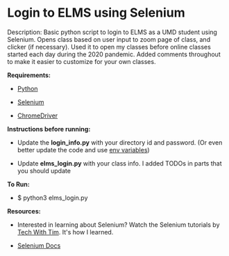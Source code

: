 <h1>Login to ELMS using Selenium</h1>

Description: Basic python script to login to ELMS as a UMD student using Selenium. Opens class based on user input to zoom page of class, and clicker (if necessary). Used it to open my classes before online classes started each day during the 2020 pandemic. Added comments throughout to make it easier to customize for your own classes. 

**Requirements:**
- [Python](https://www.python.org/downloads/)

- [Selenium](https://selenium-python.readthedocs.io/installation.html)

- [ChromeDriver](https://chromedriver.chromium.org)

**Instructions before running:**
- Update the **login_info.py** with your directory id and password. (Or even better update the code and use [env variables](https://able.bio/rhett/how-to-set-and-get-environment-variables-in-python--274rgt5))

- Update **elms_login.py** with your class info. I added TODOs in parts that you should update

**To Run:**
- $ python3 elms_login.py

**Resources:**
- Interested in learning about Selenium? Watch the Selenium tutorials by [Tech With Tim](https://www.youtube.com/watch?v=Xjv1sY630Uc). It's how I learned. 

- [Selenium Docs](https://selenium-python.readthedocs.io) 
